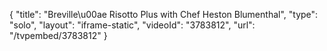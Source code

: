 {
    "title": "Breville\u00ae Risotto Plus with Chef Heston Blumenthal",
    "type": "solo",
    "layout": "iframe-static",
    "videoId": "3783812",
    "url": "\/tvpembed\/3783812"
}